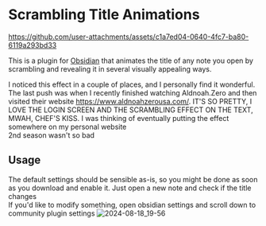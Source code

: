 # Scrambling Title Animations
https://github.com/user-attachments/assets/c1a7ed04-0640-4fc7-ba80-6119a293bd33

This is a plugin for [Obsidian](https://obsidian.md) that animates the title of any note you open by scrambling and revealing it in several visually appealing ways. 

I noticed this effect in a couple of places, and I personally find it wonderful. The last push was when I recently finished watching Aldnoah.Zero and then visited their website https://www.aldnoahzerousa.com/. IT'S SO PRETTY, I LOVE THE LOGIN SCREEN AND THE SCRAMBLING EFFECT ON THE TEXT, MWAH, CHEF'S KISS. I was thinking of eventually putting the effect somewhere on my personal website \
2nd season wasn't so bad

## Usage
The default settings should be sensible as-is, so you might be done as soon as you download and enable it. Just open a new note and check if the title changes \
If you'd like to modify something, open obsidian settings and scroll down to community plugin settings
![2024-08-18_19-56](https://github.com/user-attachments/assets/42624235-708b-4953-833d-50149a0003bc)
